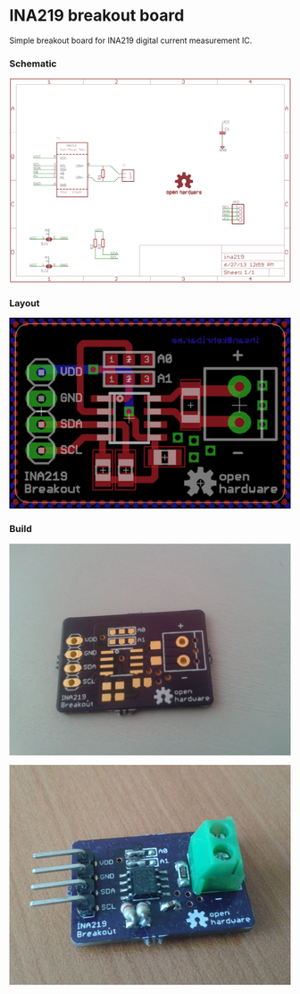 INA219 breakout board
================

Simple breakout board for INA219 digital current measurement IC.

### Schematic

![image](ina219_sch.png)

### Layout

![image](ina219_brd.png)

### Build

![image](ina219_build1.jpg)

![image](ina219_build2.jpg)

